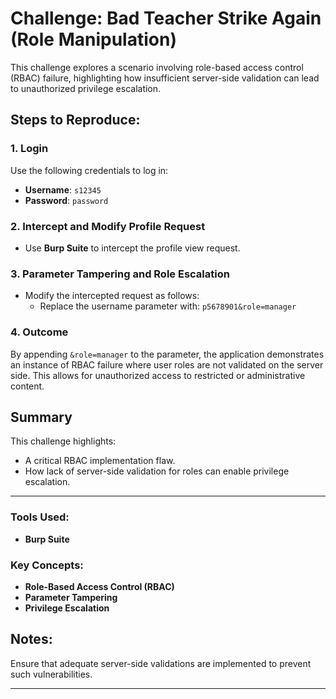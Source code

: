 # Challenge: Bad Teacher Strike Again (Role Manipulation)

This challenge explores a scenario involving role-based access control (RBAC) failure, highlighting how insufficient server-side validation can lead to unauthorized privilege escalation.

## Steps to Reproduce:

### 1. **Login**
Use the following credentials to log in:
- **Username**: `s12345`
- **Password**: `password`

### 2. **Intercept and Modify Profile Request**
- Use **Burp Suite** to intercept the profile view request.

### 3. **Parameter Tampering and Role Escalation**
- Modify the intercepted request as follows:
  - Replace the username parameter with: `p5678901&role=manager`

### 4. **Outcome**
By appending `&role=manager` to the parameter, the application demonstrates an instance of RBAC failure where user roles are not validated on the server side. This allows for unauthorized access to restricted or administrative content.

## Summary
This challenge highlights:
- A critical RBAC implementation flaw.
- How lack of server-side validation for roles can enable privilege escalation.

---
### Tools Used:
- **Burp Suite**

### Key Concepts:
- **Role-Based Access Control (RBAC)**
- **Parameter Tampering**
- **Privilege Escalation**

## Notes:
Ensure that adequate server-side validations are implemented to prevent such vulnerabilities.

---
